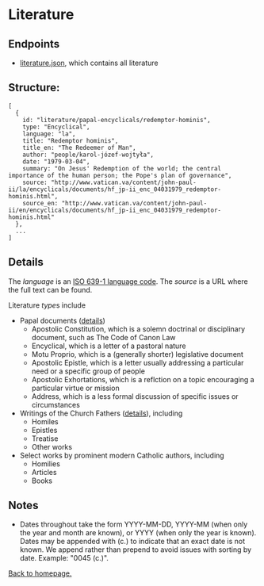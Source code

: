 # Literature

## Endpoints
* [literature.json](/data/literature.json), which contains all literature

## Structure:
```
[
  {
    id: "literature/papal-encyclicals/redemptor-hominis",
    type: "Encyclical",
    language: "la",
    title: "Redemptor hominis",
    title_en: "The Redeemer of Man",
    author: "people/karol-józef-wojtyła",
    date: "1979-03-04",
    summary: "On Jesus' Redemption of the world; the central importance of the human person; the Pope's plan of governance",
    source: "http://www.vatican.va/content/john-paul-ii/la/encyclicals/documents/hf_jp-ii_enc_04031979_redemptor-hominis.html",
    source_en: "http://www.vatican.va/content/john-paul-ii/en/encyclicals/documents/hf_jp-ii_enc_04031979_redemptor-hominis.html"
  },
  ...
]
```

## Details
The *language* is an [ISO 639-1 language code](https://en.wikipedia.org/wiki/List_of_ISO_639-1_codes).
The *source* is a URL where the full text can be found.

Literature *type*s include
* Papal documents ([details](https://library.athenaeum.edu/c.php?g=30820&p=193150))
    * Apostolic Constitution, which is a solemn doctrinal or disciplinary document, such as The Code of Canon Law
    * Encyclical, which is a letter of a pastoral nature
    * Motu Proprio, which is a (generally shorter) legislative document
    * Apostolic Epistle, which is a letter usually addressing a particular need or a specific group of people
    * Apostolic Exhortations, which is a reflction on a topic encouraging a particular virtue or mission
    * Address, which is a less formal discussion of specific issues or circumstances
* Writings of the Church Fathers ([details](https://www.newadvent.org/fathers/)), including
    * Homiles
    * Epistles
    * Treatise
    * Other works
* Select works by prominent modern Catholic authors, <!-- see https://www.cs.cmu.edu/~spok/catholic/writings.html --> including
    * Homilies
    * Articles
    * Books

## Notes
* Dates throughout take the form YYYY-MM-DD, YYYY-MM (when only the year and month are known), or YYYY (when only the year is known). Dates may be appended with (c.) to indicate that an exact date is not known. We append rather than prepend to avoid issues with sorting by date. Example: "0045 (c.)".

[Back to homepage.](/)
